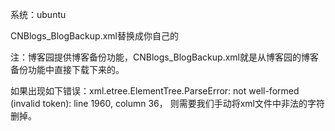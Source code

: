 系统：ubuntu

CNBlogs_BlogBackup.xml替换成你自己的

注：博客园提供博客备份功能，CNBlogs_BlogBackup.xml就是从博客园的博客备份功能中直接下载下来的。

如果出现如下错误：xml.etree.ElementTree.ParseError: not well-formed (invalid token): line 1960, column 36，
则需要我们手动将xml文件中非法的字符删掉。
